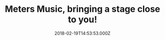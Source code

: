 ---
campaign-uuid: "c-141da1e5-be7e-406d-a519-1ae574e23245"
type: "Product"
category: "Gifts"
date: "2018-02-19T14:53:53.000Z"
end-date: "2018-07-31T23:59:00.000Z"
disable-form: false
is_promoted: false
has_entry_page: false
title: "Meters Music, bringing a stage close to you!"
competition-description: "<p>What's better than listening to good music? To\_Meters\
  \ Music, it's seeing it as well. A unique range of headphones and audio products,\
  \ bringing together lifestyle and audiophile aspirations in one incredible package.</p>\n\
  <p>That is why they have created the amazing OV-1 WIRED.\nDeep, dynamic, articulate,\
  \ detailed… are just a few words to describe them.</p>\n<p>If you want to make the\
  \ loudest environment a place of solitude, click here to get to know them better!</p>\n"
banner-img: "https://assets.expresslyapp.com/asset-693b508b-d801-443a-99a0-60ced0a35e89.jpg"
logo-left-href: "https://metersmusic.com/"
logo-left-image: "https://assets.expresslyapp.com/403d5d33-d37e-4a3e-94df-dec579ca0267-thumb.png"
logo-left-title: "Meters Music"
has-winner: false
country-restrictions:
- "GB"
---
